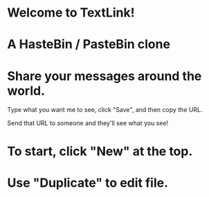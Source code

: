 # Welcome to TextLink!

# A HasteBin / PasteBin clone

# Share your messages around the world.

Type what you want me to see, click "Save", and then copy the URL.

Send that URL to someone and they'll see what you see!

# To start, click "New" at the top.

# Use "Duplicate" to edit file.
